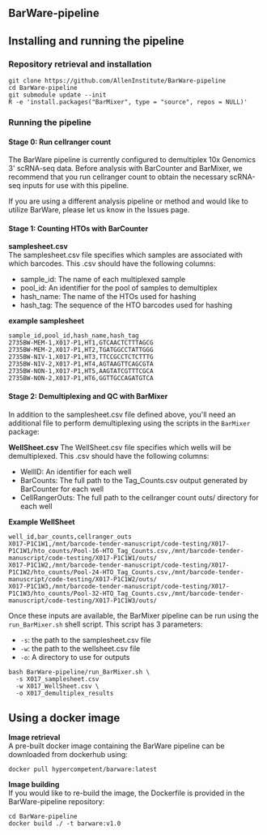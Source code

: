 ## BarWare-pipeline


## Installing and running the pipeline

### Repository retrieval and installation

```
git clone https://github.com/AllenInstitute/BarWare-pipeline
cd BarWare-pipeline
git submodule update --init
R -e 'install.packages("BarMixer", type = "source", repos = NULL)'
```

### Running the pipeline

#### Stage 0: Run cellranger count

The BarWare pipeline is currently configured to demultiplex 10x Genomics 3' scRNA-seq data. Before analysis with BarCounter and BarMixer, we recommend that you run cellranger count to obtain the necessary scRNA-seq inputs for use with this pipeline.

If you are using a different analysis pipeline or method and would like to utilize BarWare, please let us know in the Issues page.

#### Stage 1: Counting HTOs with BarCounter

**samplesheet.csv**  
The samplesheet.csv file specifies which samples are associated with which barcodes. This .csv should have the following columns:  
- sample_id: The name of each multiplexed sample
- pool_id: An identifier for the pool of samples to demultiplex
- hash_name: The name of the HTOs used for hashing
- hash_tag: The sequence of the HTO barcodes used for hashing

**example samplesheet**
```
sample_id,pool_id,hash_name,hash_tag
2735BW-MEM-1,X017-P1,HT1,GTCAACTCTTTAGCG
2735BW-MEM-2,X017-P1,HT2,TGATGGCCTATTGGG
2735BW-NIV-1,X017-P1,HT3,TTCCGCCTCTCTTTG
2735BW-NIV-2,X017-P1,HT4,AGTAAGTTCAGCGTA
2735BW-NON-1,X017-P1,HT5,AAGTATCGTTTCGCA
2735BW-NON-2,X017-P1,HT6,GGTTGCCAGATGTCA
```

#### Stage 2: Demultiplexing and QC with BarMixer

In addition to the samplesheet.csv file defined above, you'll need an additional file to perform demultiplexing using the scripts in the `BarMixer` package:

**WellSheet.csv**
The WellSheet.csv file specifies which wells will be demultiplexed. This .csv should have the following columns:
- WellID: An identifier for each well
- BarCounts: The full path to the Tag_Counts.csv output generated by BarCounter for each well
- CellRangerOuts: The full path to the cellranger count outs/ directory for each well

**Example WellSheet**
```
well_id,bar_counts,cellranger_outs
X017-P1C1W1,/mnt/barcode-tender-manuscript/code-testing/X017-P1C1W1/hto_counts/Pool-16-HTO_Tag_Counts.csv,/mnt/barcode-tender-manuscript/code-testing/X017-P1C1W1/outs/
X017-P1C1W2,/mnt/barcode-tender-manuscript/code-testing/X017-P1C1W2/hto_counts/Pool-24-HTO_Tag_Counts.csv,/mnt/barcode-tender-manuscript/code-testing/X017-P1C1W2/outs/
X017-P1C1W3,/mnt/barcode-tender-manuscript/code-testing/X017-P1C1W3/hto_counts/Pool-32-HTO_Tag_Counts.csv,/mnt/barcode-tender-manuscript/code-testing/X017-P1C1W3/outs/
```

Once these inputs are available, the BarMixer pipeline can be run using the `run_BarMixer.sh` shell script. This script has 3 parameters:
- `-s`: the path to the samplesheet.csv file
- `-w`: the path to the wellsheet.csv file
- `-o`: A directory to use for outputs

```
bash BarWare-pipeline/run_BarMixer.sh \
  -s X017_samplesheet.csv
  -w X017_WellSheet.csv \
  -o X017_demultiplex_results
```

## Using a docker image

**Image retrieval**  
A pre-built docker image containing the BarWare pipeline can be downloaded from dockerhub using:
```
docker pull hypercompetent/barware:latest
```

**Image building**  
If you would like to re-build the image, the Dockerfile is provided in the BarWare-pipeline repository:
```
cd BarWare-pipeline
docker build ./ -t barware:v1.0
```

